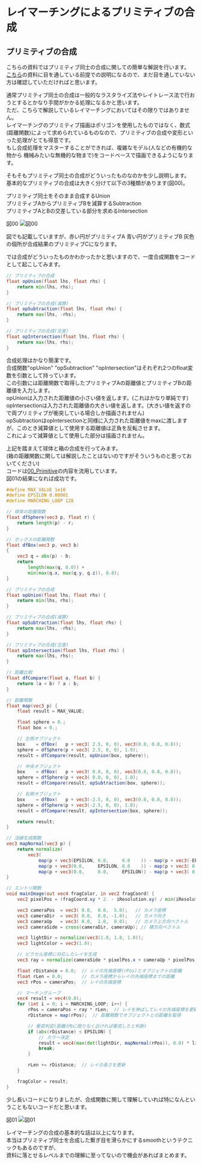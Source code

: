 
# レイマーチングによるプリミティブの合成  

## プリミティブの合成  

  こちらの資料ではプリミティブ同士の合成に関しての簡単な解説を行います。  
  [こちら](../00_Primitive/README.md)の資料に目を通している前提での説明になるので、まだ目を通していない方は確認していただければと思います。  

  通常プリミティブ同士の合成は一般的なラスタライズ法やレイトレース法で行おうとするとかなり手間がかかる処理になるかと思います。  
  ただ、こちらで解説しているレイマーチングにおいてはその限りではありません。  
  レイマーチングのプリミティブ描画はポリゴンを使用したものではなく、数式(距離関数)によって求められているものなので、プリミティブの合成や変形といった処理がとても得意です。  
  もし合成処理をマスターすることができれば、複雑なモデル(人などの有機的な物から 機械みたいな無機的な物まで)をコードベースで描画できるようになります。  

  そもそもプリミティブ同士の合成がどういったものなのかを少し説明します。  
  基本的なプリミティブの合成は大きく分けて以下の3種類があります(図00)。  

  プリミティブ同士をそのまま合成するUnion  
  プリミティブAからプリミティブBを減算するSubtraction  
  プリミティブAとBの交差している部分を求めるIntersection  
  
  図00
  ![図00](pic00.png)  

  図でも記載していますが、赤い円がプリミティブA 青い円がプリミティブB 灰色の個所が合成結果のプリミティブCになります。  

  では合成がどういったものかわかったかと思いますので、一度合成関数をコードとして起こしてみます。  

```glsl
// プリミティブの合成
float opUnion(float lhs, float rhs) {
    return min(lhs, rhs);
}

// プリミティブの合成(減算)
float opSubtraction(float lhs, float rhs) {
    return max(lhs, -rhs);
}

// プリミティブの合成(交差)
float opIntersection(float lhs, float rhs) {
    return max(lhs, rhs);
}
```

  合成処理はかなり簡潔です。  
  合成関数"opUnion" "opSubtraction" "opIntersection"はそれぞれ2つのfloat変数を引数として持っています。  
  この引数には距離関数で取得したプリミティブAの距離値とプリミティブBの距離値を入力します。  
  opUnionは入力された距離値の小さい値を返します。(これはかなり単純です)  
  opIntersectionは入力された距離値の大きい値を返します。(大きい値を返すので両プリミティブが衝突している場合しか描画されません)  
  opSubtractionはopIntersectionと同様に入力された距離値をmaxに渡しますが、このとき減算値として使用する距離値は正負を反転させます。  
  これによって減算値として使用した部分は描画されません。  
  
  上記を踏まえて球体と箱の合成を行ってみます。  
  (箱の距離関数に関しては解説したことはないのですがそういうものと思っておいてください)  
  コードは[00_Primitive](../00_Primitive/README.md)の内容を流用しています。  
  図01の結果になれば成功です。  

```glsl
#define MAX_VALUE 1e10
#define EPSILON 0.00001
#define MARCHING_LOOP 128

// 球体の距離関数
float dfSphere(vec3 p, float r) {
    return length(p) - r;
}

// ボックスの距離関数
float dfBox(vec3 p, vec3 b)
{
    vec3 q = abs(p) - b;
    return  
        length(max(q, 0.0)) +  
        min(max(q.x, max(q.y, q.z)), 0.0);
}

// プリミティブの合成
float opUnion(float lhs, float rhs) {
    return min(lhs, rhs);
}

// プリミティブの合成(減算)
float opSubtraction(float lhs, float rhs) {
    return max(lhs, -rhs);
}

// プリミティブの合成(交差)
float opIntersection(float lhs, float rhs) {
    return max(lhs, rhs);
}

// 距離比較
float dfCompare(float a, float b) {
    return (a < b) ? a : b;
}

// 距離関数
float map(vec3 p) {
    float result = MAX_VALUE;

    float sphere = 0.;
    float box = 0.;

    // 左側オブジェクト
    box    = dfBox(   p + vec3( 2.5, 0, 0), vec3(0.8, 0.8, 0.8));
    sphere = dfSphere(p + vec3( 2.5, 0, 0), 1.0);
    result = dfCompare(result, opUnion(box, sphere));

    // 中央オブジェクト
    box    = dfBox(   p + vec3( 0.0, 0, 0), vec3(0.8, 0.8, 0.8));
    sphere = dfSphere(p + vec3( 0.0, 0, 0), 1.0);
    result = dfCompare(result, opSubtraction(box, sphere));

    // 右側オブジェクト
    box    = dfBox(   p + vec3(-2.5, 0, 0), vec3(0.8, 0.8, 0.8));
    sphere = dfSphere(p + vec3(-2.5, 0, 0), 1.0);
    result = dfCompare(result, opIntersection(box, sphere));

    return result;
}

// 法線生成関数
vec3 mapNormal(vec3 p) {
    return normalize(
        vec3(
            map(p + vec3(EPSILON, 0.0,     0.0    )) - map(p + vec3(-EPSILON,  0.0,      0.0    )),
            map(p + vec3(0.0,     EPSILON, 0.0    )) - map(p + vec3( 0.0,     -EPSILON,  0.0    )),
            map(p + vec3(0.0,     0.0,     EPSILON)) - map(p + vec3( 0.0,      0.0,     -EPSILON))));
}

// エントリ関数
void mainImage(out vec4 fragColor, in vec2 fragCoord) {
    vec2 pixelPos = (fragCoord.xy * 2. - iResolution.xy) / min(iResolution.x, iResolution.y); // 原点を画面中心に

    vec3 cameraPos  = vec3( 0.0,  0.0,  5.0);   // カメラ座標
    vec3 cameraDir  = vec3( 0.0,  0.0, -1.0);   // カメラ向き
    vec3 cameraUp   = vec3( 0.0,  1.0,  0.0);   // カメラ上方向ベクトル
    vec3 cameraSide = cross(cameraDir, cameraUp); // 横方向ベクトル

    vec3 lightDir = normalize(vec3(1.0, 1.0, 1.0));
    vec3 lightColor = vec3(1.0);

    // ピクセル座標に対応したレイを生成
    vec3 ray = normalize(cameraSide * pixelPos.x + cameraUp * pixelPos.y + cameraDir);

    float rDistance = 0.0;  // レイの先端座標(rPos)とオブジェクトの距離
    float rLen = 0.0;       // カメラ座標からレイの先端座標までの距離
    vec3 rPos = cameraPos;  // レイの先端座標

    // マーチングループ
    vec4 result = vec4(0.0);
    for (int i = 0; i < MARCHING_LOOP; i++) {
        rPos = cameraPos + ray * rLen;  // レイを伸ばしてレイの先端座標を更新
        rDistance = map(rPos);  // 距離関数でオブジェクトとの距離を取得

        // 衝突判定(距離が0に限りなく近ければ衝突したと判断)
        if (abs(rDistance) < EPSILON) {
            // カラー決定
            result = vec4(max(dot(lightDir, mapNormal(rPos)), 0.0) * lightColor, 1.0);
            break;
        }

        rLen += rDistance;  // レイの長さを更新
    }

    fragColor = result;
}
```  

  少し長いコードになりましたが、合成関数に関して理解していれば特になんということもないコードだと思います。  

  図01
  ![図01](pic01.png)  

  レイマーチングの合成の基本的な話は以上になります。  
  本当はプリミティブ同士を合成した繋ぎ目を滑らかにするsmoothというテクニックもあるのですが、  
  資料に落とせるレベルまでの理解に至ってないので機会があればまとめます。  

  <!---  
    smooth combination  
    おいおいまとめておく
  --->
